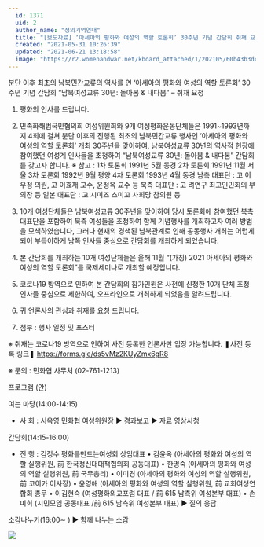 ```yaml
---
  id: 1371
  uid: 2
  author_name: "정의기억연대"
  title: "[보도자료] ‘아세아의 평화와 여성의 역할 토론회’ 30주년 기념 간담회 취재 요청의 건"
  created: "2021-05-31 10:26:39"
  updated: "2021-06-21 13:18:58"
  image: "https://r2.womenandwar.net/kboard_attached/1/202105/60b43b3dcffc82979214.jpg"
---
```

분단 이후 최초의 남북민간교류의 역사를 연 
‘아세아의 평화와 여성의 역할 토론회’ 30주년 기념 간담회 
 “남북여성교류 30년: 돌아봄 & 내다봄” – 취재 요청 

1. 평화의 인사를 드립니다. 
 
2. 민족화해범국민협의회 여성위원회와 9개 여성평화운동단체들은 1991~1993년까지 4회에 걸쳐 분단 이후의 진행된 최초의 남북민간교류 행사인 ‘아세아의 평화와 여성의 역할 토론회’ 개최 30주년을 맞이하여, 남북여성교류 30년의 역사적 현장에 참여했던 여성계 인사들을 초청하여 “남북여성교류 30년: 돌아봄 & 내다봄” 간담회를 갖고자 합니다. 
 ※ 참고 : 1차 토론회 1991년 5월 동경 
 2차 토론회 1991년 11월 서울 
 3차 토론회 1992년 9월 평양 
 4차 토론회 1993년 4월 동경 
 남측 대표단 : 고 이우정 의원, 고 이효재 교수, 윤정옥 교수 등
 북측 대표단 : 고 려연구 최고인민회의 부의장 등 
 일본 대표단 : 고 시미즈 스미꼬 사회당 참의원 등 

3. 10개 여성단체들은 남북여성교류 30주년을 맞이하여 당시 토론회에 참여했던 북측 대표단을 포함하여 북측 여성들을 초청하여 함께 기념행사를 개최하고자 여러 방법을 모색하였습니다, 그러나 현재의 경색된 남북관계로 인해 공동행사 개최는 어렵게 되어 부득이하게 남쪽 인사들 중심으로 간담회를 개최하게 되었습니다. 

4. 본 간담회를 개최하는 10개 여성단체들은 올해 11월 “(가칭) 2021 아세아의 평화와 여성의 역할 토론회”를 국제세미나로 개최할 예정입니다. 

5. 코로나19 방역으로 인하여 본 간담회의 참가인원은 사전에 신청한 10개 단체 초청 인사들 중심으로 제한하여, 오프라인으로 개최하게 되었음을 알려드립니다. 

6. 귀 언론사의 관심과 취재를 요청 드립니다. 

7. 첨부 : 행사 일정 및 포스터 

※ 취재는 코로나19 방역으로 인하여 사전 등록한 언론사만 입장 가능합니다.
❚사전 등록 링크❚ https://forms.gle/ds5vMz2KUyZmx6gR8 

※ 문의 : 민화협 사무처 (02-761-1213) 

프로그램 (안)

여는 마당(14:00-14:15)

- 사 회 : 서옥영 민화협 여성위원장
▶ 경과보고 
▶ 자료 영상시청

간담회(14:15-16:00)

- 진 행 : 김정수 평화를만드는여성회 상임대표 
 • 김윤옥 (아세아의 평화와 여성의 역할 실행위원, 前 한국정신대대책협의회 공동대표)
 • 한명숙 (아세아의 평화와 여성의 역할 실행위원, 前 국무총리) 
 • 이미경 (아세아의 평화와 여성의 역할 실행위원, 前 코이카 이사장) 
 • 윤영애 (아세아의 평화와 여성의 역할 실행위원, 前 교회여성연합회 총무
 • 이김현숙 (여성평화외교포럼 대표 / 前 615 남측위 여성본부 대표)
 • 손미희 (시민모임 공동대표 /前 615 남측위 여성본부 대표)
▶ 질의 응답

소감나누기(16:00∼ )
▶ 함께 나누는 소감 

![](https://r2.womenandwar.net/kboard_attached/1/202105/60b43b3dcffc82979214.jpg)